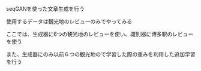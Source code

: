 seqGANを使った文章生成を行う

使用するデータは観光地のレビューのみでやってみる

ここでは、生成器に6つの観光地のレビューを使い、識別器に博多駅のレビューを使う

また、生成器にのみ以前６つの観光地ので学習した際の重みを利用した追加学習を行う
